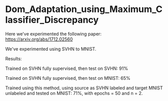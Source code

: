 # Dom_Adaptation_using_Maximum_Classifier_Discrepancy

Here we've experimented the following paper: https://arxiv.org/abs/1712.02560

We've experimented using SVHN to MNIST.

Results:

Trained on SVHN fully supervised, then test on SVHN: 91%

Trained on SVHN fully supervised, then test on MNIST: 65%

Trained using this method, using source as SVHN labeled and target MNIST unlabeled and tested on MNIST: 71%, with epochs = 50 and n = 2.
